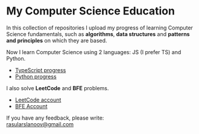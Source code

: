 # My Computer Science Education

In this collection of repositories I upload my progress of learning Computer Science
fundamentals, such as <b>algorithms</b>, <b>data structures</b> and <b>patterns and principles</b>
on which they are based.

Now I learn Computer Science using 2 languages: JS (I prefer TS) and Python.
* <a href="https://github.com/Arslanoov/ts-cs-playground">TypeScript progress</a>
* <a href="https://github.com/Arslanoov/py-cs-playground">Python progress</a>

I also solve <b>LeetCode</b> and <b>BFE</b> problems.
* <a href="https://leetcode.com/some_kind_of_arslanoov/">LeetCode account</a>
* <a href="https://bigfrontend.dev/user/Arslanoov">BFE Account</a>

If you have any feedback, please write: <br />
<a href="mailto:rasularslanoov@gmail.com">rasularslanoov@gmail.com</a>